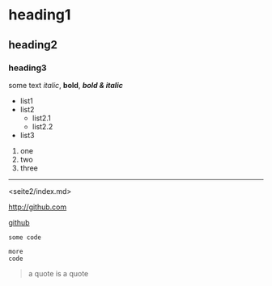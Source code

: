 # heading1

## heading2

### heading3

some text *italic*, **bold**, ***bold & italic***

- list1
- list2
    - list2.1
    - list2.2
- list3

1. one
7. two
4. three

---

<seite2/index.md>

<seite2/>

<http://github.com>

[github](github.com)

`some code`

    more
    code

> a quote
> is a quote
